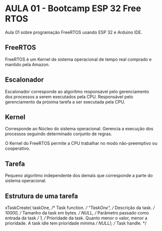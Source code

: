 # AULA 01 - Bootcamp ESP 32 Free RTOS

Aula 01 sobre programação FreeRTOS usando ESP 32 e Arduino IDE.

## FreeRTOS

FreeRTOS é um Kernel de sistema operacional de tempo real comprado e mantido pela Amazon.

## Escalonador

Escalonador corresponde ao algoritmo responsável pelo gerenciamento dos processos a serem executados pela CPU. Responsável pelo gerenciamento da próxima tarefa a ser executada pela CPU.

## Kernel

Corresponde ao Núcleo do sistema operacional. Gerencia a execução dos processos seguindo determinado conjunto de regras.

O Kernel do FreeRTOS permite a CPU trabalhar no modo não-preemptivo ou cooperativo.

## Tarefa

Pequeno algoritmo independente dos demais que corresponde a parte do sistema operacional.

## Estrutura de uma tarefa


xTaskCreate(
    taskOne,          /* Task function. */
    "TaskOne",        /* Descrição da task. */
    10000,            /* Tamanho da task em bytes. */
    NULL,             /* Parâmetro passado como entrada da task */
    1,                /* Prioridade da task. Quanto menor o valor, menor a prioridade. A task idle tem prioridade mínima */
    NULL);            /* Task handle. */



